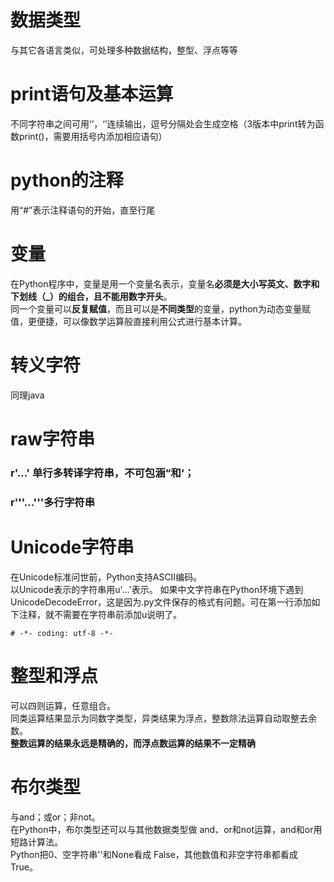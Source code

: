 # 数据类型
与其它各语言类似，可处理多种数据结构，整型、浮点等等
# print语句及基本运算
不同字符串之间可用‘’，‘’连续输出，逗号分隔处会生成空格（3版本中print转为函数print()，需要用括号内添加相应语句）
# python的注释
用“#”表示注释语句的开始，直至行尾
# 变量
在Python程序中，变量是用一个变量名表示，变量名**必须是大小写英文、数字和下划线（_）的组合，且不能用数字开头**。  
同一个变量可以**反复赋值**，而且可以是**不同类型**的变量，python为动态变量赋值，更便捷，可以像数学运算般直接利用公式进行基本计算。
# 转义字符
同理java
# raw字符串
### r'...' 单行多转译字符串，不可包涵“和‘；
### r'''...'''多行字符串
# Unicode字符串
在Unicode标准问世前，Python支持ASCII编码。  
以Unicode表示的字符串用u'...'表示。
如果中文字符串在Python环境下遇到 UnicodeDecodeError，这是因为.py文件保存的格式有问题。可在第一行添加如下注释，就不需要在字符串前添加u说明了。  
<pre><code># -*- coding: utf-8 -*-</code></pre>
# 整型和浮点
可以四则运算，任意组合。  
同类运算结果显示为同数字类型，异类结果为浮点，整数除法运算自动取整去余数。  
**整数运算的结果永远是精确的，而浮点数运算的结果不一定精确**
# 布尔类型
与and；或or；非not。  
在Python中，布尔类型还可以与其他数据类型做 and、or和not运算，and和or用短路计算法。  
Python把0、空字符串''和None看成 False，其他数值和非空字符串都看成 True。
